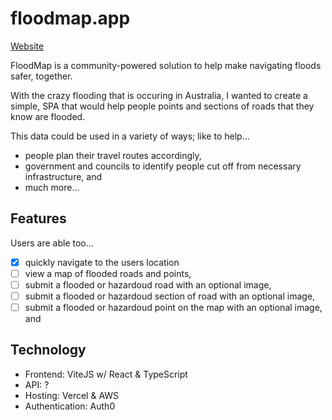 # floodmap.app

[Website](https://floodmap.app)

FloodMap is a community-powered solution to help make navigating floods safer, together.

With the crazy flooding that is occuring in Australia, I wanted to create a simple, SPA that would help people points and sections of roads that they know are flooded.

This data could be used in a variety of ways; like to help...

- people plan their travel routes accordingly,
- government and councils to identify people cut off from necessary infrastructure, and
- much more...

## Features

Users are able too...

- [x] quickly navigate to the users location
- [ ] view a map of flooded roads and points,
- [ ] submit a flooded or hazardoud road with an optional image,
- [ ] submit a flooded or hazardoud section of road with an optional image,
- [ ] submit a flooded or hazardoud point on the map with an optional image, and

## Technology

- Frontend: ViteJS w/ React & TypeScript
- API: ?
- Hosting: Vercel & AWS
- Authentication: Auth0